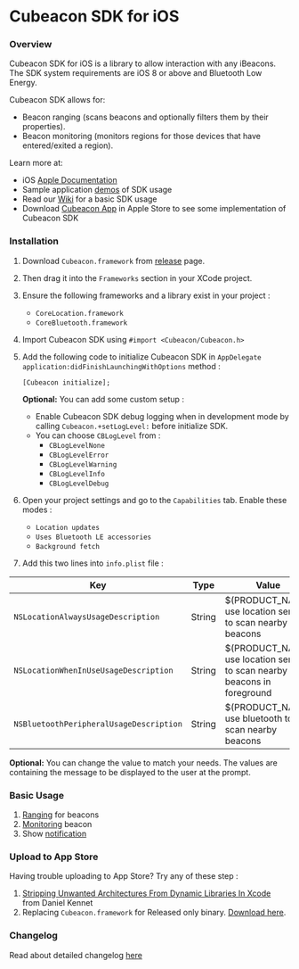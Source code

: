 # Cubeacon SDK for iOS #
### Overview ###
Cubeacon SDK for iOS is a library to allow interaction with any iBeacons. The SDK system requirements are iOS 8 or above and Bluetooth Low Energy. 

Cubeacon SDK allows for:

  - Beacon ranging (scans beacons and optionally filters them by their properties).
  - Beacon monitoring (monitors regions for those devices that have entered/exited a region).

Learn more at:

- iOS [Apple Documentation][AppleDoc]
- Sample application [demos][Demos] of SDK usage
- Read our [Wiki][Wiki] for a basic SDK usage
- Download [Cubeacon App][AppleStore] in Apple Store to see some implementation of Cubeacon SDK

### Installation ###
1. Download `Cubeacon.framework` from [release][Github Release] page.
2. Then drag it into the `Frameworks` section in your XCode project.
3. Ensure the following frameworks and a library exist in your project :
   - `CoreLocation.framework`
   - `CoreBluetooth.framework`
4. Import Cubeacon SDK using `#import <Cubeacon/Cubeacon.h>`
5. Add the following code to initialize Cubeacon SDK in `AppDelegate` `application:didFinishLaunchingWithOptions` method :

    ```obj-c
    [Cubeacon initialize];
    ```
    **Optional:** You can add some custom setup :
    * Enable Cubeacon SDK debug logging when in development mode by calling `Cubeacon.+setLogLevel:` before initialize SDK.
    * You can choose `CBLogLevel` from : 
        - `CBLogLevelNone`
        - `CBLogLevelError`
        - `CBLogLevelWarning`
        - `CBLogLevelInfo`
        - `CBLogLevelDebug`
6. Open your project settings and go to the `Capabilities` tab. Enable these modes :
    * `Location updates`
    * `Uses Bluetooth LE accessories`
    * `Background fetch`
7. Add this two lines into `info.plist` file :

| Key                                   | Type   | Value                                                 |
|---------------------------------------|--------|-------------------------------------------------------|
| `NSLocationAlwaysUsageDescription`    | String | $(PRODUCT_NAME) use location service to scan nearby beacons |
| `NSLocationWhenInUseUsageDescription` | String | $(PRODUCT_NAME) use location service to scan nearby beacons in foreground |
| `NSBluetoothPeripheralUsageDescription` | String | $(PRODUCT_NAME) use bluetooth to scan nearby beacons |

**Optional:** You can change the value to match your needs. The values are containing the message to be displayed to the user at the prompt.

### Basic Usage ###
1. [Ranging][Ranging] for beacons
2. [Monitoring][Monitoring] beacon
3. Show [notification][Notification]

### Upload to App Store ###
Having trouble uploading to App Store? Try any of these step :
1. [Stripping Unwanted Architectures From Dynamic Libraries In Xcode][Stripping Unwanted Architectures From Dynamic Libraries In Xcode] from Daniel Kennet
2. Replacing `Cubeacon.framework` for Released only binary. [Download here][Cubeacon Release].

### Changelog ###
Read about detailed changelog [here][Changelog]

[Ranging]:https://github.com/cubeacon/ios-cubeacon-sample/wiki/Ranging-Beacons
[Monitoring]:https://github.com/cubeacon/ios-cubeacon-sample/wiki/Monitoring-Beacon
[Notification]:https://github.com/cubeacon/ios-cubeacon-sample/wiki/Show-Notification
[Changelog]:https://github.com/cubeacon/ios-cubeacon-sample/wiki/Changelog
[Demos]:https://github.com/cubeacon/ios-cubeacon-sample
[Wiki]:https://github.com/cubeacon/ios-cubeacon-sample/wiki
[Github Release]:https://github.com/cubeacon/ios-cubeacon-sample/releases
[AppleStore]:https://itunes.apple.com/id/app/cubeacon-tools/id953919362?mt=8
[AppleDoc]:http://docs.cubeacon.com/sdk/ios/references/index.html
[Stripping Unwanted Architectures From Dynamic Libraries In Xcode]:http://ikennd.ac/blog/2015/02/stripping-unwanted-architectures-from-dynamic-libraries-in-xcode/
[Cubeacon Release]:https://github.com/cubeacon/ios-cubeacon-sample/releases/download/v2.0.0/Cubeacon-Relase.framework.zip